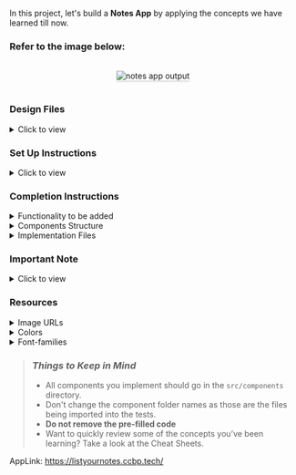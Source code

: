 In this project, let's build a **Notes App** by applying the concepts we have learned till now.

### Refer to the image below:

<br/>
<div style="text-align: center;">
    <img src="https://assets.ccbp.in/frontend/content/react-js-hooks/notes-app-output.gif" alt="notes app output" style="max-width:70%;box-shadow:0 2.8px 2.2px rgba(0, 0, 0, 0.12)">
</div>
<br/>

### Design Files

<details>
<summary>Click to view</summary>

- [Extra Small (Size < 576px) and Small (Size >= 576px)](https://assets.ccbp.in/frontend/content/react-js-hooks/notes-app-sm-outputs.png)
- [Medium (Size >= 768px), Large (Size >= 992px) and Extra Large (Size >= 1200px) - Empty Notes View](https://assets.ccbp.in/frontend/content/react-js-hooks/notes-app-empty-lg-output.png)
- [Medium (Size >= 768px), Large (Size >= 992px) and Extra Large (Size >= 1200px) - Notes View](https://assets.ccbp.in/frontend/content/react-js-hooks/notes-app-notes-lg-output.png)

</details>

### Set Up Instructions

<details>
<summary>Click to view</summary>

- Download dependencies by running `npm install`
- Start up the app using `npm start`
</details>

### Completion Instructions

<details>
<summary>Functionality to be added</summary>
<br/>

The app must have the following functionalities

- Initially, the title and note inputs should be empty and [Empty Notes View](https://assets.ccbp.in/frontend/content/react-js-hooks/notes-app-empty-lg-output.png) should be displayed
- When non-empty values are provided for the title and notes and the **Add** button is clicked,
  - A new note item should be added to the list of notes with provided details

</details>

<details>
<summary>Components Structure</summary>

<br/>
<div style="text-align: center;">
    <img src="https://assets.ccbp.in/frontend/content/react-js-hooks/notes-app-component-structure-breakdown.png" alt="notes app component structure breakdown" style="max-width:100%;box-shadow:0 2.8px 2.2px rgba(0, 0, 0, 0.12)">
</div>
<br/>

</details>

<details>
<summary>Implementation Files</summary>
<br/>

Use these files to complete the implementation:

- `src/components/Notes/index.js`
- `src/components/Notes/styledComponents.js`
- `src/components/NoteItem/index.js`
- `src/components/NoteItem/styledComponents.js`
</details>

### Important Note

<details>
<summary>Click to view</summary>

<br/>

**The following instructions are required for the tests to pass**

- **Styled Components** should be used for styling purposes
- HTML input element for the title should have the placeholder as **Title**
- HTML textarea element for notes should have the placeholder as **Take a Note...**
- **Bree Serif** should be applied as `font-family` for **Notes** heading

</details>

### Resources

<details>
<summary>Image URLs</summary>

- [https://assets.ccbp.in/frontend/hooks/empty-notes-img.png](https://assets.ccbp.in/frontend/hooks/empty-notes-img.png) alt should be **notes empty**

</details>

<details>
<summary>Colors</summary>

<br/>

<div style="background-color: #4c63b6; width: 150px; padding: 10px; color: white">Hex: #4c63b6</div>
<div style="background-color: #475569; width: 150px; padding: 10px; color: white">Hex: #475569</div>
<div style="background-color: #1e293b; width: 150px; padding: 10px; color: white">Hex: #1e293b</div>
<div style="background-color: #ffffff; width: 150px; padding: 10px; color: black">Hex: #ffffff</div>
<div style="background-color: #334155; width: 150px; padding: 10px; color: white">Hex: #334155</div>
<div style="background-color: #d8d8d8; width: 150px; padding: 10px; color: black">Hex: #d8d8d8</div>
<div style="background-color: #aab8c8; width: 150px; padding: 10px; color: black">Hex: #aab8c8</div>
<div style="background-color: #cbd5e1; width: 150px; padding: 10px; color: black">Hex: #cbd5e1</div>
<br/>
</details>

<details>
<summary>Font-families</summary>

- Roboto
- Bree Serif

</details>

> ### _Things to Keep in Mind_
>
> - All components you implement should go in the `src/components` directory.
> - Don't change the component folder names as those are the files being imported into the tests.
> - **Do not remove the pre-filled code**
> - Want to quickly review some of the concepts you’ve been learning? Take a look at the Cheat Sheets.

AppLink: https://listyournotes.ccbp.tech/